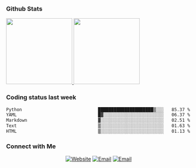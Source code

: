 
### Github Stats

<a href="https://github.com/lileixuan">
  <img height="180em" src="https://github-readme-stats.vercel.app/api?username=lileixuan&theme=buefy&show_icons=true" />
  <img height="180em" src="https://github-readme-stats.vercel.app/api/top-langs/?username=lileixuan&theme=buefy&layout=compact" />
</a>

### Coding status last week 

<!--START_SECTION:waka-->

```txt
Python                             █████████████████████▒░░░   85.37 %
YAML                               █▓░░░░░░░░░░░░░░░░░░░░░░░   06.37 %
Markdown                           ▓░░░░░░░░░░░░░░░░░░░░░░░░   02.51 %
Text                               ▒░░░░░░░░░░░░░░░░░░░░░░░░   01.63 %
HTML                               ▒░░░░░░░░░░░░░░░░░░░░░░░░   01.13 %
```

<!--END_SECTION:waka-->

### Connect with Me 

<p align="center">
<a href="https://www.koomu.cn/"><img alt="Website" src="https://img.shields.io/badge/Website-www.koomu.cn-blue?style=flat-square&logo=google-chrome"></a>
<a href="mailto:lileixuan@gmail.com"><img alt="Email" src="https://img.shields.io/badge/Email-lileixuan@gmail.com-blue?style=flat-square&logo=gmail"></a>
<a href="https://www.koomu.cn/rss/"><img alt="Email" src="https://img.shields.io/badge/RSS-www.koomu.cn%2Frss%2F-blue?style=flat-square&logo=rss"></a>


</p>

